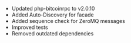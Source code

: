 ---
---
- Updated php-bitcoinrpc to v2.0.10
- Added Auto-Discovery for facade
- Added sequence check for ZeroMQ messages
- Improved tests
- Removed outdated dependencies



